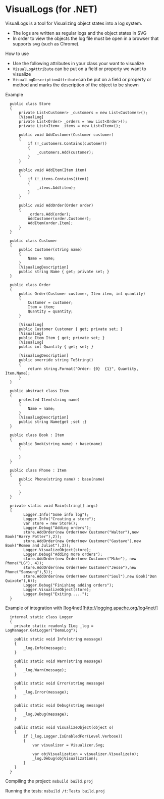 VisualLogs (for .NET)
==========

VisualLogs is a tool for Visualizing object states into a log system.

* The logs are written as regular logs and the object states in SVG
* In order to view the objects the log file must be open in a browser that supports svg (such as Chrome).

How to use
* Use the following attributes in your class your want to visualize
* `VisualLogAttribute` can be put on a field or property we want to visualize
* `VisualLogDescriptionAttribute`can be put on a field or property or method and marks the description of the object to be shown

Example


      public class Store
      {
          private List<Customer> _customers = new List<Customer>();
          [VisualLog]
          private List<Order> _orders = new List<Order>();
          private List<Item> _items = new List<Item>();
  
          public void AddCustomer(Customer customer)
          {
              if (!_customers.Contains(customer))
              {
                  _customers.Add(customer);
              }
          }
  
          public void AddItem(Item item)
          {
              if (!_items.Contains(item))
              {
                  _items.Add(item);
              }
          }
  
          public void AddOrder(Order order)
          {
              _orders.Add(order);
              AddCustomer(order.Customer);
              AddItem(order.Item);
          }
      }
  
      public class Customer
      {
          public Customer(string name)
          {
              Name = name;
          }
          [VisualLogDescription]
          public string Name { get; private set; }
      }
  
      public class Order
      {
          public Order(Customer customer, Item item, int quantity)
          {
              Customer = customer;
              Item = item;
              Quantity = quantity;
          }
  
          [VisualLog]
          public Customer Customer { get; private set; }
          [VisualLog]
          public Item Item { get; private set; }
          [VisualLog]
          public int Quantity { get; set; }
  
          [VisualLogDescription]
          public override string ToString()
          {
              return string.Format("Order: {0}  {1}", Quantity, Item.Name);
          }
      }
  
      public abstract class Item
      {
          protected Item(string name)
          {
              Name = name;
          }
          [VisualLogDescription]
          public string Name{get ;set ;}
      }
  
      public class Book : Item
      {
          public Book(string name) : base(name)
          {
              
          }
      }
  
      public class Phone : Item
      {
          public Phone(string name) : base(name)
          {
              
          }
      }
        
      private static void Main(string[] args)
      {
            Logger.Info("Some info log");
            Logger.Info("Creating a store");
            var store = new Store();
            Logger.Debug("Adding orders");
            store.AddOrder(new Order(new Customer("Walter"),new Book("Harry Potter"),2));
            store.AddOrder(new Order(new Customer("Gustavo"),new Book("Romeo and Juliet"),3));
            Logger.VisualizeObject(store);
            Logger.Debug("Adding more orders");
            store.AddOrder(new Order(new Customer("Mike"), new Phone("LG"), 4));
            store.AddOrder(new Order(new Customer("Jesse"),new Phone("Samsung"),5));
            store.AddOrder(new Order(new Customer("Soul"),new Book("Don Quixote"),6));
            Logger.Debug("Finishing adding orders");
            Logger.VisualizeObject(store);
            Logger.Debug("Exiting.....");
      }

Example of integration with [log4net][http://logging.apache.org/log4net/]

      internal static class Logger
      {
        private static readonly ILog _log = LogManager.GetLogger("DemoLog");
      
        public static void Info(string message)
        {
            _log.Info(message);
        }
      
        public static void Warn(string message)
        {
            _log.Warn(message);
        }
      
        public static void Error(string message)
        {
            _log.Error(message);
        }
      
        public static void Debug(string message)
        {
            _log.Debug(message);
        }
      
        public static void VisualizeObject(object o)
        {
            if (_log.Logger.IsEnabledFor(Level.Verbose))
            {
                var visualizer = Visualizer.Svg;
      
                var objVisualization = visualizer.Visualize(o);
                _log.Debug(objVisualization);
            }
        }
      }

Compiling the project:
`msbuild build.proj`

Running the tests:
`msbuild /t:Tests build.proj`
